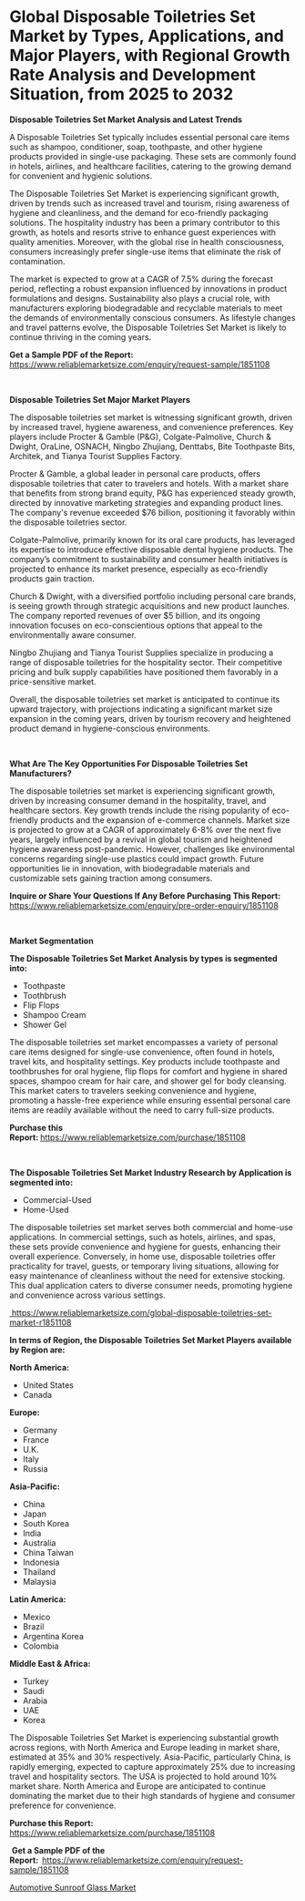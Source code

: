 <p><h1>Global Disposable Toiletries Set Market by Types, Applications, and Major Players, with Regional Growth Rate Analysis and Development Situation, from 2025 to 2032</h1></p><p><strong>Disposable Toiletries Set Market Analysis and Latest Trends</strong></p>
<p><p>A Disposable Toiletries Set typically includes essential personal care items such as shampoo, conditioner, soap, toothpaste, and other hygiene products provided in single-use packaging. These sets are commonly found in hotels, airlines, and healthcare facilities, catering to the growing demand for convenient and hygienic solutions.</p><p>The Disposable Toiletries Set Market is experiencing significant growth, driven by trends such as increased travel and tourism, rising awareness of hygiene and cleanliness, and the demand for eco-friendly packaging solutions. The hospitality industry has been a primary contributor to this growth, as hotels and resorts strive to enhance guest experiences with quality amenities. Moreover, with the global rise in health consciousness, consumers increasingly prefer single-use items that eliminate the risk of contamination.</p><p>The market is expected to grow at a CAGR of 7.5% during the forecast period, reflecting a robust expansion influenced by innovations in product formulations and designs. Sustainability also plays a crucial role, with manufacturers exploring biodegradable and recyclable materials to meet the demands of environmentally conscious consumers. As lifestyle changes and travel patterns evolve, the Disposable Toiletries Set Market is likely to continue thriving in the coming years.</p></p>
<p><strong>Get a Sample PDF of the Report:&nbsp;</strong> <a href="https://www.reliablemarketsize.com/enquiry/request-sample/1851108?utm_campaign=1872&utm_medium=2&utm_source=Github&utm_content=ia&utm_term=07012025&utm_id=disposable-toiletries-set">https://www.reliablemarketsize.com/enquiry/request-sample/1851108</a></p>
<p>&nbsp;</p>
<p><strong>Disposable Toiletries Set Major Market Players</strong></p>
<p><p>The disposable toiletries set market is witnessing significant growth, driven by increased travel, hygiene awareness, and convenience preferences. Key players include Procter & Gamble (P&G), Colgate-Palmolive, Church & Dwight, OraLine, OSNACH, Ningbo Zhujiang, Denttabs, Bite Toothpaste Bits, Architek, and Tianya Tourist Supplies Factory.</p><p>Procter & Gamble, a global leader in personal care products, offers disposable toiletries that cater to travelers and hotels. With a market share that benefits from strong brand equity, P&G has experienced steady growth, directed by innovative marketing strategies and expanding product lines. The company's revenue exceeded $76 billion, positioning it favorably within the disposable toiletries sector.</p><p>Colgate-Palmolive, primarily known for its oral care products, has leveraged its expertise to introduce effective disposable dental hygiene products. The company’s commitment to sustainability and consumer health initiatives is projected to enhance its market presence, especially as eco-friendly products gain traction.</p><p>Church & Dwight, with a diversified portfolio including personal care brands, is seeing growth through strategic acquisitions and new product launches. The company reported revenues of over $5 billion, and its ongoing innovation focuses on eco-conscientious options that appeal to the environmentally aware consumer.</p><p>Ningbo Zhujiang and Tianya Tourist Supplies specialize in producing a range of disposable toiletries for the hospitality sector. Their competitive pricing and bulk supply capabilities have positioned them favorably in a price-sensitive market.</p><p>Overall, the disposable toiletries set market is anticipated to continue its upward trajectory, with projections indicating a significant market size expansion in the coming years, driven by tourism recovery and heightened product demand in hygiene-conscious environments.</p></p>
<p>&nbsp;</p>
<p><strong>What Are The Key Opportunities For Disposable Toiletries Set Manufacturers?</strong></p>
<p><p>The disposable toiletries set market is experiencing significant growth, driven by increasing consumer demand in the hospitality, travel, and healthcare sectors. Key growth trends include the rising popularity of eco-friendly products and the expansion of e-commerce channels. Market size is projected to grow at a CAGR of approximately 6-8% over the next five years, largely influenced by a revival in global tourism and heightened hygiene awareness post-pandemic. However, challenges like environmental concerns regarding single-use plastics could impact growth. Future opportunities lie in innovation, with biodegradable materials and customizable sets gaining traction among consumers.</p></p>
<p><strong>Inquire or Share Your Questions If Any Before Purchasing This Report:</strong> <a href="https://www.reliablemarketsize.com/enquiry/pre-order-enquiry/1851108?utm_campaign=1872&utm_medium=2&utm_source=Github&utm_content=ia&utm_term=07012025&utm_id=disposable-toiletries-set">https://www.reliablemarketsize.com/enquiry/pre-order-enquiry/1851108</a></p>
<p>&nbsp;</p>
<p><strong>Market Segmentation</strong></p>
<p><strong>The Disposable Toiletries Set Market Analysis by types is segmented into:</strong></p>
<p><ul><li>Toothpaste</li><li>Toothbrush</li><li>Flip Flops</li><li>Shampoo Cream</li><li>Shower Gel</li></ul></p>
<p><p>The disposable toiletries set market encompasses a variety of personal care items designed for single-use convenience, often found in hotels, travel kits, and hospitality settings. Key products include toothpaste and toothbrushes for oral hygiene, flip flops for comfort and hygiene in shared spaces, shampoo cream for hair care, and shower gel for body cleansing. This market caters to travelers seeking convenience and hygiene, promoting a hassle-free experience while ensuring essential personal care items are readily available without the need to carry full-size products.</p></p>
<p><strong>Purchase this Report:&nbsp;</strong><a href="https://www.reliablemarketsize.com/purchase/1851108?utm_campaign=1872&utm_medium=2&utm_source=Github&utm_content=ia&utm_term=07012025&utm_id=disposable-toiletries-set">https://www.reliablemarketsize.com/purchase/1851108</a></p>
<p>&nbsp;</p>
<p><strong>The Disposable Toiletries Set Market Industry Research by Application is segmented into:</strong></p>
<p><ul><li>Commercial-Used</li><li>Home-Used</li></ul></p>
<p><p>The disposable toiletries set market serves both commercial and home-use applications. In commercial settings, such as hotels, airlines, and spas, these sets provide convenience and hygiene for guests, enhancing their overall experience. Conversely, in home use, disposable toiletries offer practicality for travel, guests, or temporary living situations, allowing for easy maintenance of cleanliness without the need for extensive stocking. This dual application caters to diverse consumer needs, promoting hygiene and convenience across various settings.</p></p>
<p><a href="https://www.reliablemarketsize.com/global-disposable-toiletries-set-market-r1851108?utm_campaign=1872&utm_medium=2&utm_source=Github&utm_content=ia&utm_term=07012025&utm_id=disposable-toiletries-set">&nbsp;https://www.reliablemarketsize.com/global-disposable-toiletries-set-market-r1851108</a></p>
<p><strong>In terms of Region, the Disposable Toiletries Set Market Players available by Region are:</strong></p>
<p>
    <p> <strong> North America: </strong>
        <ul>
            <li>United States</li>
            <li>Canada</li>
        </ul>
        </p> 
    <p> <strong> Europe: </strong>
        <ul>
            <li>Germany</li>
            <li>France</li>
            <li>U.K.</li>
            <li>Italy</li>
            <li>Russia</li>
        </ul>
        </p> 
    <p> <strong> Asia-Pacific: </strong>
        <ul>
            <li>China</li>
            <li>Japan</li>
            <li>South Korea</li>
            <li>India</li>
            <li>Australia</li>
            <li>China Taiwan</li>
            <li>Indonesia</li>
            <li>Thailand</li>
            <li>Malaysia</li>
        </ul>
        </p> 
    <p> <strong> Latin America: </strong>
        <ul>
            <li>Mexico</li>
            <li>Brazil</li>
            <li>Argentina Korea</li>
            <li>Colombia</li>
        </ul>
        </p> 
    <p> <strong> Middle East & Africa: </strong>
        <ul>
            <li>Turkey</li>
            <li>Saudi</li>
            <li>Arabia</li>
            <li>UAE</li>
            <li>Korea</li>
        </ul>
    </p>
    </p>
<p><p>The Disposable Toiletries Set Market is experiencing substantial growth across regions, with North America and Europe leading in market share, estimated at 35% and 30% respectively. Asia-Pacific, particularly China, is rapidly emerging, expected to capture approximately 25% due to increasing travel and hospitality sectors. The USA is projected to hold around 10% market share. North America and Europe are anticipated to continue dominating the market due to their high standards of hygiene and consumer preference for convenience.</p></p>
<p><strong>Purchase this Report: </strong><a href="https://www.reliablemarketsize.com/purchase/1851108?utm_campaign=1872&utm_medium=2&utm_source=Github&utm_content=ia&utm_term=07012025&utm_id=disposable-toiletries-set">https://www.reliablemarketsize.com/purchase/1851108</a></p>
<p>&nbsp;<strong>Get a Sample PDF of the Report:&nbsp;&nbsp;</strong><a href="https://www.reliablemarketsize.com/enquiry/request-sample/1851108?utm_campaign=1872&utm_medium=2&utm_source=Github&utm_content=ia&utm_term=07012025&utm_id=disposable-toiletries-set">https://www.reliablemarketsize.com/enquiry/request-sample/1851108</a></p>
<p><strong></strong></p>
<p><p><a href="https://github.com/BryceTownsendr/Market-Research-Report-List-7/blob/main/automotive-sunroof-glass-market.md?utm_campaign=1872&utm_medium=2&utm_source=Github&utm_content=ia&utm_term=07012025&utm_id=disposable-toiletries-set">Automotive Sunroof Glass Market</a></p></p>